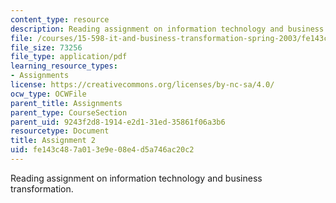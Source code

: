 ```yaml
---
content_type: resource
description: Reading assignment on information technology and business transformation.
file: /courses/15-598-it-and-business-transformation-spring-2003/fe143c487a013e9e08e4d5a746ac20c2_asssignment2.pdf
file_size: 73256
file_type: application/pdf
learning_resource_types:
- Assignments
license: https://creativecommons.org/licenses/by-nc-sa/4.0/
ocw_type: OCWFile
parent_title: Assignments
parent_type: CourseSection
parent_uid: 9243f2d8-1914-e2d1-31ed-35861f06a3b6
resourcetype: Document
title: Assignment 2
uid: fe143c48-7a01-3e9e-08e4-d5a746ac20c2
---
```

Reading assignment on information technology and business transformation.